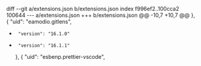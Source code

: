 diff --git a/extensions.json b/extensions.json
index f996ef2..100cca2 100644
--- a/extensions.json
+++ b/extensions.json
@@ -10,7 +10,7 @@
     },
     {
       "uid": "eamodio.gitlens",
-      "version": "16.1.0"
+      "version": "16.1.1"
     },
     {
       "uid": "esbenp.prettier-vscode",
